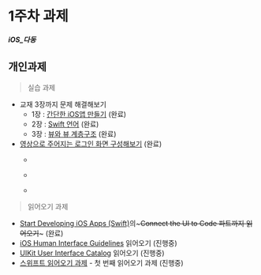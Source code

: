 
# 1주차 과제 
  ***iOS_다동***



## 개인과제

> 실습 과제

* 교재 3장까지 문제 해결해보기
    * 1장 : [간단한 iOS앱 만들기](https://github.com/iluvdadong/boostcamp_iOS_dadong/tree/master/week1/Quiz) (완료)
    * 2장 : [Swift 언어](https://github.com/iluvdadong/boostcamp_iOS_dadong/tree/master/week1/MyPlayground.playground) (완료)
    * 3장 : [뷰와 뷰 계층구조](https://github.com/iluvdadong/boostcamp_iOS_dadong/tree/master/week1/WorldTrotter) (완료)
* [영상으로 주어지는 로그인 화면 구성해보기](https://github.com/iluvdadong/boostcamp_iOS_dadong/tree/master/week1/LoginProject) (완료)
    * ~~~로고 이미지 뷰~~~ 
    * ~~~ID/PW 필드~~~
    * ~~~로그인 버튼을 눌렀을 때 로그가 남도록~~~


> 읽어오기 과제
* [Start Developing iOS Apps (Swift)](https://github.com/iluvdadong/boostcamp_iOS_dadong/tree/master/week1/FoodTracker)의~~~Connect the UI to Code 파트까지 읽어오기~~~  (완료)
* [iOS Human Interface Guidelines](https://developer.apple.com/ios/human-interface-guidelines/) 읽어오기 (진행중)
* [UIKit User Interface Catalog](https://developer.apple.com/library/content/documentation/UserExperience/Conceptual/UIKitUICatalog/) 읽어오기 (진행중)
* [스위프트 읽어오기 과제](reading/ios_reading_assignment_swift_1.pdf) - 첫 번째 읽어오기 과제 (진행중)




